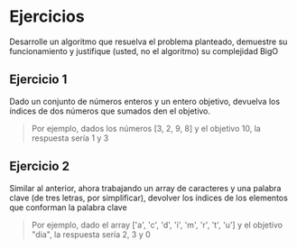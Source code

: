 # Ejercicios

Desarrolle un algoritmo que resuelva el problema planteado, demuestre su funcionamiento y justifique (usted, no el algoritmo) su complejidad BigO

## Ejercicio 1

Dado un conjunto de números enteros y un entero objetivo, devuelva los índices de dos números que sumados den el objetivo.

> Por ejemplo, dados los números [3, 2, 9, 8] y el objetivo 10, la respuesta sería 1 y 3


## Ejercicio 2

Similar al anterior, ahora trabajando un array de caracteres y una palabra clave (de tres letras, por simplificar), devolver los índices de los elementos que conforman la palabra clave

> Por ejemplo, dado el array ['a', 'c', 'd', 'i', 'm', 'r', 't', 'u'] y el objetivo "dia", la respuesta sería 2, 3 y 0
